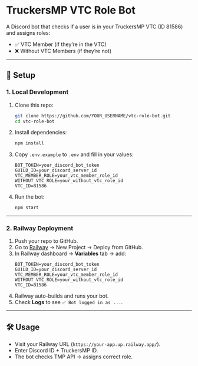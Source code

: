 # TruckersMP VTC Role Bot

A Discord bot that checks if a user is in your TruckersMP VTC (ID 81586) and assigns roles:
- ✅ VTC Member (if they’re in the VTC)
- ❌ Without VTC Members (if they’re not)

---

## 🚀 Setup

### 1. Local Development
1. Clone this repo:
   ```bash
   git clone https://github.com/YOUR_USERNAME/vtc-role-bot.git
   cd vtc-role-bot
   ```
2. Install dependencies:
   ```bash
   npm install
   ```
3. Copy `.env.example` to `.env` and fill in your values:
   ```
   BOT_TOKEN=your_discord_bot_token
   GUILD_ID=your_discord_server_id
   VTC_MEMBER_ROLE=your_vtc_member_role_id
   WITHOUT_VTC_ROLE=your_without_vtc_role_id
   VTC_ID=81586
   ```
4. Run the bot:
   ```bash
   npm start
   ```

---

### 2. Railway Deployment
1. Push your repo to GitHub.
2. Go to [Railway](https://railway.app) → New Project → Deploy from GitHub.
3. In Railway dashboard → **Variables** tab → add:
   ```
   BOT_TOKEN=your_discord_bot_token
   GUILD_ID=your_discord_server_id
   VTC_MEMBER_ROLE=your_vtc_member_role_id
   WITHOUT_VTC_ROLE=your_without_vtc_role_id
   VTC_ID=81586
   ```
4. Railway auto-builds and runs your bot.
5. Check **Logs** to see `✅ Bot logged in as ...`.

---

## 🛠️ Usage
- Visit your Railway URL (`https://your-app.up.railway.app/`).
- Enter Discord ID + TruckersMP ID.
- The bot checks TMP API → assigns correct role.
